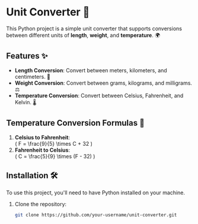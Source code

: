 # Unit Converter 🔄

This Python project is a simple unit converter that supports conversions between different units of **length**, **weight**, and **temperature**. 🌍

## Features ✨

- **Length Conversion**: Convert between meters, kilometers, and centimeters. 📏
- **Weight Conversion**: Convert between grams, kilograms, and milligrams. ⚖️
- **Temperature Conversion**: Convert between Celsius, Fahrenheit, and Kelvin. 🌡️

## Temperature Conversion Formulas 🔢

1. **Celsius to Fahrenheit**:  
   \( F = \frac{9}{5} \times C + 32 \)
2. **Fahrenheit to Celsius**:  
   \( C = \frac{5}{9} \times (F - 32) \)

## Installation 🛠️

To use this project, you'll need to have Python installed on your machine.

1. Clone the repository:
   ```bash
   git clone https://github.com/your-username/unit-converter.git
